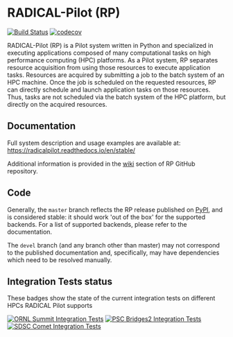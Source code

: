 # RADICAL-Pilot (RP)

[![Build Status](https://travis-ci.com/radical-cybertools/radical.pilot.svg?branch=devel)](https://travis-ci.com/radical-cybertools/radical.pilot)
[![codecov](https://codecov.io/gh/radical-cybertools/radical.pilot/branch/devel/graph/badge.svg)](https://codecov.io/gh/radical-cybertools/radical.pilot)

RADICAL-Pilot (RP) is a Pilot system written in Python and specialized
in executing applications composed of many computational tasks on high
performance computing (HPC) platforms. As a Pilot system, RP separates resource
acquisition from using those resources to execute application tasks. Resources
are acquired by submitting a job to the batch system of an HPC machine. Once
the job is scheduled on the requested resources, RP can directly schedule and
launch application tasks on those resources. Thus, tasks are not scheduled via
the batch system of the HPC platform, but directly on the acquired resources.

## Documentation

Full system description and usage examples are available at:
https://radicalpilot.readthedocs.io/en/stable/

Additional information is provided in the
[wiki](https://github.com/radical-cybertools/radical.pilot/wiki) section of RP
GitHub repository.

## Code

Generally, the `master` branch reflects the RP release published on
[PyPI](https://pypi.org/project/radical.pilot/), and is considered stable:
it should work 'out of the box' for the supported backends. For a list of
supported backends, please refer to the documentation.

The `devel` branch (and any branch other than master) may not correspond to the
published documentation and, specifically, may have dependencies which need to
be resolved manually.

## Integration Tests status
These badges show the state of the current integration tests on different HPCs RADICAL Pilot supports

[![ORNL Summit Integration Tests](https://github.com/radical-cybertools/radical.pilot/actions/workflows/summit.yml/badge.svg)](https://github.com/radical-cybertools/radical.pilot/actions/workflows/summit.yml)
[![PSC Bridges2 Integration Tests](https://github.com/radical-cybertools/radical.pilot/actions/workflows/bridges.yml/badge.svg)](https://github.com/radical-cybertools/radical.pilot/actions/workflows/bridges.yml)
[![SDSC Comet Integration Tests](https://github.com/radical-cybertools/radical.pilot/actions/workflows/comet.yml/badge.svg)](https://github.com/radical-cybertools/radical.pilot/actions/workflows/comet.yml)
